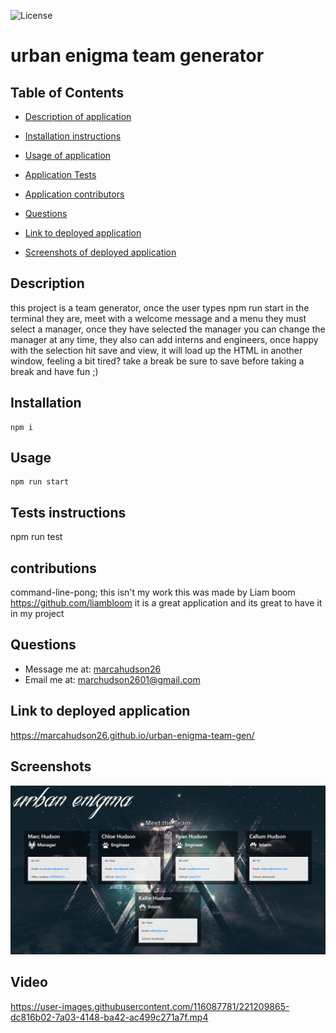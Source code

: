 

![License](https://img.shields.io/:License-None-green.svg)
# urban enigma team generator

## Table of Contents
* [Description of application](#description)
* [Installation instructions](#installation)
* [Usage of application](#usage)


* [Application Tests](#tests-instructions)
* [Application contributors](#contributors)
* [Questions](#questions)
* [Link to deployed application](#link-to-deployed-application)
* [Screenshots of deployed application](#screenshots)


## Description
this project is a team generator, once the user types npm run start in the terminal they are, meet with a welcome message and a menu they must select a manager, once they have selected the manager you can change the manager at any time, they also can add interns and engineers, once happy with the selection hit save and view, it will load up the HTML in another window, feeling a bit tired? take a break be sure to save before taking a break and have fun ;)
 

## Installation
```
npm i 
```

## Usage
```
npm run start 
```
## Tests instructions
npm run test

## contributions

command-line-pong; 
this isn't my work this was made by Liam boom https://github.com/liambloom
it is a great application and its great to have it in my project 



## Questions
- Message me at: [marcahudson26](https://github.com/marcahudson26)
- Email me at: [marchudson2601@gmail.com](mailto:marchudson2601@gmail.com)


## Link to deployed application
https://marcahudson26.github.io/urban-enigma-team-gen/

## Screenshots
![Screenshot](./docs/assets/urbanscreenshot.png)

## Video


https://user-images.githubusercontent.com/116087781/221209865-dc816b02-7a03-4148-ba42-ac499c271a7f.mp4

